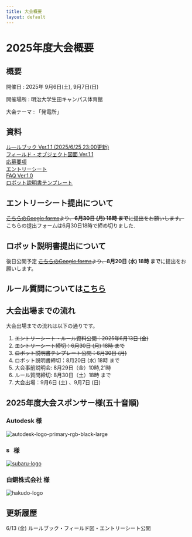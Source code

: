 ```yaml
---
title: 大会概要
layout: default
---
```


# 2025年度大会概要

## 概要

開催日
: 2025年 9月6日(土), 9月7日(日)

開催場所
: 明治大学生田キャンパス体育館

大会テーマ
: 「発電所」



## 資料
[ル―ルブック Ver.1.1 (2025/6/25 23:00更新)](../data/2025/pdf/F³RC2025_rulebook_v1.1.pdf)  
[フィールド・オブジェクト図面 Ver.1.1](https://github.com/user-attachments/files/21522690/F3RC2025_field_and_object_v1.1.pdf)  
[応募要項](../data/2025/pdf/F3RC2025_guidelines_0613.pdf)  
[エントリーシート](../data/2025/word/F3RC2025_entry_sheet.docx)  
[FAQ Ver.1.0](https://github.com/user-attachments/files/21522755/F3RC2025_field_and_object_v1.1.pdf)  
[ロボット説明書テンプレート](../data/2025/word/F3RC2025_ロボット説明書_テンプレート.docx)    

## エントリーシート提出について
 ~~[こちらのGoogle forms](https://docs.google.com/forms/d/e/1FAIpQLSfsNgdpa59WkJlrASkpkNKHpZiLPMr4bVNVft8XPmD8S_Wv0g/viewform?usp=header)より、**6月30日 (月) 18時 まで**に提出をお願いします。~~ 
こちらの提出フォームは6月30日18時で締め切りました．                                           

## ロボット説明書提出について
後日公開予定
~~[こちらのGoogle forms]()より、~~**8月20日 (水) 18時 まで**に提出をお願いします。

## ルール質問については[こちら](https://f3rc-committee.github.io/F3RC2025/2025FAQ.html)

## 大会出場までの流れ
大会出場までの流れは以下の通りです。

1. ~~エントリーシート・ルール資料公開：2025年6月13日 (金)~~
2. ~~エントリーシート締切：6月30日 (月) 18時 まで~~
3. ~~ロボット説明書テンプレート公開：6月30日 (月)~~
4. ロボット説明書締切：8月20日 (水) 18時 まで
5. 大会事前説明会: 8月29日（金）10時,21時
6. ルール質問締切: 8月30日（土）18時 まで
7. 大会出場：9月6日 (土) 、9月7日 (日)

## 2025年度大会スポンサー様(五十音順)

<style>img.company-logo{max-width: min(100%, 35em)}</style>

### Autodesk 様
<img src="https://github.com/F3RC-committee/f3rc-committee.github.io/assets/164468008/783fb6a9-bae4-46f8-a4c4-87e64adb4d75" alt="autodesk-logo-primary-rgb-black-large" class="company-logo">

### <img src="https://github.com/F3RC-committee/f3rc-committee.github.io/assets/101381500/9448899f-318d-4b46-845d-7334b18e3243" alt="subaru-corporate-name-logo" style="height: 1em;"><span style="font-size:0">株式会社SUBARU</span> 様
<a href="https://www.subaru.co.jp/outline/about/aerospace/" target="_blank"><img src="https://github.com/F3RC-committee/f3rc-committee.github.io/assets/101381500/2fec54b9-b4c3-433e-bca6-808efe6f848f" alt="subaru-logo" class="company-logo"></a>

### 白銅株式会社 様
<img alt="hakudo-logo" src="https://github.com/user-attachments/assets/d05d5750-1dba-473f-9521-3ec9d99f3fd4" class="company-logo"/>



## 更新履歴
6/13 (金) ルールブック・フィールド図・エントリーシート公開
